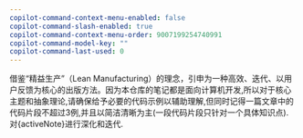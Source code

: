 ```yaml
---
copilot-command-context-menu-enabled: false
copilot-command-slash-enabled: true
copilot-command-context-menu-order: 9007199254740991
copilot-command-model-key: ""
copilot-command-last-used: 0
---
```

借鉴“精益生产”（Lean Manufacturing）的理念，引申为一种高效、迭代、以用户反馈为核心的出版方法。因为本仓库的笔记都是面向计算机开发,所以对于核心主题和抽象理论,请确保给予必要的代码示例以辅助理解,但同时记得一篇文章中的代码片段不超过3例,并且以简洁清晰为主(一段代码片段只针对一个具体知识点). 对{activeNote}进行深化和迭代. 